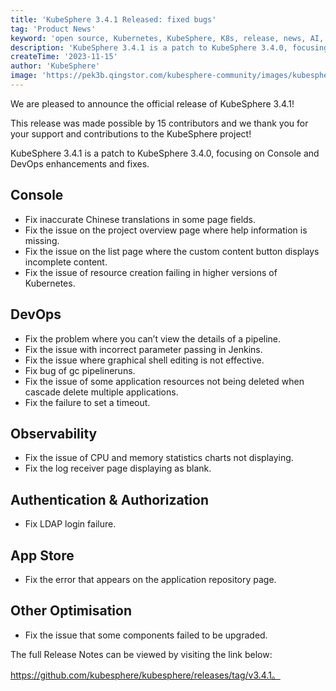```yaml
---
title: 'KubeSphere 3.4.1 Released: fixed bugs'
tag: 'Product News'
keyword: 'open source, Kubernetes, KubeSphere, K8s, release, news, AI, GPU'
description: 'KubeSphere 3.4.1 is a patch to KubeSphere 3.4.0, focusing on Console and DevOps enhancements and fixes.'
createTime: '2023-11-15'
author: 'KubeSphere'
image: 'https://pek3b.qingstor.com/kubesphere-community/images/kubesphere-3.4.1-ga.png'
---
```


We are pleased to announce the official release of KubeSphere 3.4.1!

This release was made possible by 15 contributors and we thank you for your support and contributions to the KubeSphere project!

KubeSphere 3.4.1 is a patch to KubeSphere 3.4.0, focusing on Console and DevOps enhancements and fixes.

## Console

- Fix inaccurate Chinese translations in some page fields.
- Fix the issue on the project overview page where help information is missing.
- Fix the issue on the list page where the custom content button displays incomplete content.
- Fix the issue of resource creation failing in higher versions of Kubernetes.


## DevOps
- Fix the problem where you can’t view the details of a pipeline.
- Fix the issue with incorrect parameter passing in Jenkins.
- Fix the issue where graphical shell editing is not effective. 
- Fix bug of gc pipelineruns.
- Fix the issue of some application resources not being deleted when cascade delete multiple applications.
- Fix the failure to set a timeout. 


## Observability
- Fix the issue of CPU and memory statistics charts not displaying.
- Fix the log receiver page displaying as blank.

## Authentication & Authorization
- Fix LDAP login failure.

## App Store
- Fix the error that appears on the application repository page. 

## Other Optimisation
- Fix the issue that some components failed to be upgraded.

The full Release Notes can be viewed by visiting the link below:

https://github.com/kubesphere/kubesphere/releases/tag/v3.4.1。